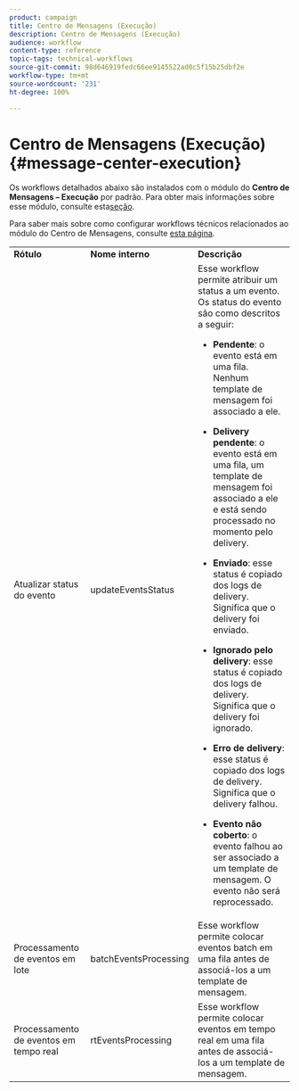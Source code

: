 ```yaml
---
product: campaign
title: Centro de Mensagens (Execução)
description: Centro de Mensagens (Execução)
audience: workflow
content-type: reference
topic-tags: technical-workflows
source-git-commit: 98d646919fedc66ee9145522ad0c5f15b25dbf2e
workflow-type: tm+mt
source-wordcount: '231'
ht-degree: 100%

---
```



# Centro de Mensagens (Execução){#message-center-execution}

Os workflows detalhados abaixo são instalados com o módulo do **Centro de Mensagens – Execução** por padrão. Para obter mais informações sobre esse módulo, consulte esta[seção](../../message-center/using/about-transactional-messaging.md).

Para saber mais sobre como configurar workflows técnicos relacionados ao módulo do Centro de Mensagens, consulte [esta página](../../message-center/using/technical-workflows.md).

<table> 
 <tbody> 
  <tr> 
   <td> <strong>Rótulo</strong><br /> </td> 
   <td> <strong>Nome interno</strong><br /> </td> 
   <td> <strong>Descrição</strong><br /> </td> 
  </tr> 
  <tr> 
   <td> <span class="uicontrol">Atualizar status do evento</span> <br /> </td> 
   <td> <span class="uicontrol">updateEventsStatus</span> <br /> </td> 
   <td> Esse workflow permite atribuir um status a um evento. Os status do evento são como descritos a seguir:<br /> 
    <ul> 
     <li> <p><strong>Pendente</strong>: o evento está em uma fila. Nenhum template de mensagem foi associado a ele.</p> </li> 
     <li> <p><strong>Delivery pendente</strong>: o evento está em uma fila, um template de mensagem foi associado a ele e está sendo processado no momento pelo delivery.</p> </li> 
     <li> <p><strong>Enviado</strong>: esse status é copiado dos logs de delivery. Significa que o delivery foi enviado.</p> </li> 
     <li> <p><strong>Ignorado pelo delivery</strong>: esse status é copiado dos logs de delivery. Significa que o delivery foi ignorado.</p> </li> 
     <li> <p><strong>Erro de delivery</strong>: esse status é copiado dos logs de delivery. Significa que o delivery falhou.</p> </li> 
     <li> <p><strong>Evento não coberto</strong>: o evento falhou ao ser associado a um template de mensagem. O evento não será reprocessado.</p> </li> 
    </ul> </td> 
  </tr> 
  <tr> 
   <td> <span class="uicontrol">Processamento de eventos em lote</span> <br /> </td> 
   <td> <span class="uicontrol">batchEventsProcessing</span> <br /> </td> 
   <td> Esse workflow permite colocar eventos batch em uma fila antes de associá-los a um template de mensagem. <br /> </td> 
  </tr> 
  <tr> 
   <td> <span class="uicontrol">Processamento de eventos em tempo real</span> <br /> </td> 
   <td> <span class="uicontrol">rtEventsProcessing</span> <br /> </td> 
   <td> Esse workflow permite colocar eventos em tempo real em uma fila antes de associá-los a um template de mensagem. <br /> </td> 
  </tr> 
 </tbody> 
</table>

